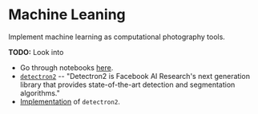 # Machine Leaning #

Implement machine learning as computational photography tools.

**TODO:** Look into
- Go through notebooks [here](https://github.com/eugenesiow/practical-ml).
- [`detectron2`](https://github.com/DDemmer1/ai-background-remove) -- "Detectron2 is Facebook AI Research's next generation library that provides state-of-the-art detection and segmentation algorithms."
- [Implementation](https://github.com/DDemmer1/ai-background-remove) of `detectron2`.
